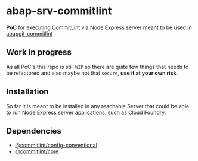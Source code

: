 # abap-srv-commitlint
**PoC** for executing [CommitLint](https://commitlint.js.org) via Node Express server
meant to be used in [abapgit-commitlint](https://github.com/rayatus/abapgit-commitlint)

## Work in progress
As all PoC's this repo is still `WIP` so there are quite few things that needs to be refactored and also maybe not that `secure`, **use it at your own risk**.

## Installation
So far it is meant to be installed in any reachable Server that could be able to run Node Express server applications, such as Cloud Foundry.

## Dependencies
* [@commitlint/config-conventional](https://www.npmjs.com/package/@commitlint/config-conventional)
* [@commitlint/core](https://www.npmjs.com/package/@commitlint/core)
